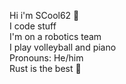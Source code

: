 Hi i'm SCool62 👋  
I code stuff  
I'm on a robotics team   
I play volleyball and piano  
Pronouns: He/him  
Rust is the best 🦀

<!---
SCool62/SCool62 is a ✨ special ✨ repository because its `README.md` (this file) appears on your GitHub profile.
You can click the Preview link to take a look at your changes.
--->
